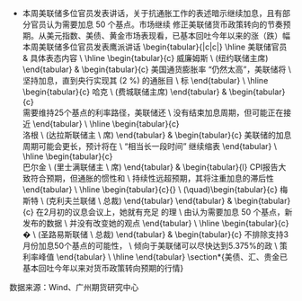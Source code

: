 - 本周美联储多位官员发表讲话，关于抗通胀工作的表述暗示继续加息，且有部分官员认为需要加息 50 个基点。市场继续 修正美联储货币政策转向的节奏预期。从美元指数、美债、黄金市场表现看，已基本回吐今年以来的涨（跌）幅
本周美联储多位官员发表鹰派讲话
\begin{tabular}{|c|c|}
\hline 美联储官员 & 具体表态内容 \\
\hline \begin{tabular}{c} 
威廉姆斯 \\
(纽约联储主席)
\end{tabular} & \begin{tabular}{c} 
美国通货膨胀率 “仍然太高”，美联储将 \\
坚持加息，直到央行实现其 \(2 \%\) 的通胀目 \\
标
\end{tabular} \\
\hline \begin{tabular}{c} 
哈克 \\
(费城联储主席)
\end{tabular} & \begin{tabular}{c}  
需要维持25个基点的利率路径，美联储还 \\
没有结束加息周期，但可能正在接近
\end{tabular} \\
\hline \begin{tabular}{c}  
洛根 \\
(达拉斯联储主 \\
席)
\end{tabular} & \begin{tabular}{c} 
美联储的加息周期可能会更长，预计将在 \\
“相当长一段时间” 继续缩表
\end{tabular} \\
\hline \begin{tabular}{c}   
巴尔金 \\
(里士满联储主 \\
席)
\end{tabular} & \begin{tabular}{l} 
CPI报告大致符合预期，但通胀的惯性和 \\
持续性远超预期，其将注重加息的滞后性
\end{tabular} \\
\hline \begin{tabular}{c}{} \\
\(\quad\)\begin{tabular}{c} 
梅斯特 \\
(克利夫兰联储 \\
总裁)
\end{tabular}
\end{tabular} & \begin{tabular}{c} 
在2月初的议息会议上，她就有充足 的理 \\
由认为需要加息 50 个基点，新发布的数据 \\
并没有改变她的观点
\end{tabular} \\
\hline \begin{tabular}{c}� \\
(圣路易斯联储 \\
总裁)
\end{tabular} & \begin{tabular}{c} 
不排除支持3月份加息50个基点的可能性， \\
倾向于美联储可以尽快达到5.375\%的政 \\
策利率峰值
\end{tabular} \\
\hline
\end{tabular}
\section*{美债、汇、贵金已基本回吐今年以来对货币政策转向预期的行情}

数据来源：Wind、广州期货研究中心